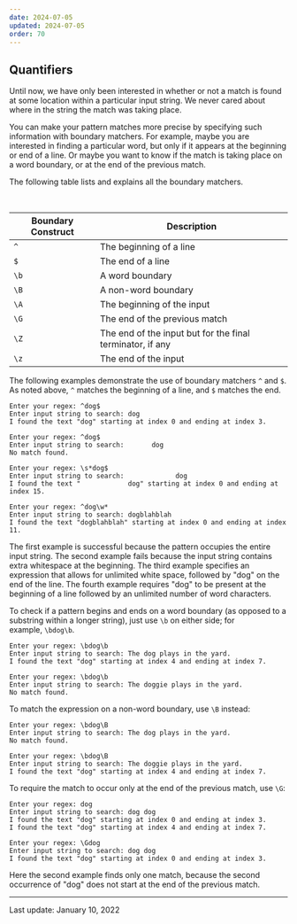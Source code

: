 ```yaml
---
date: 2024-07-05
updated: 2024-07-05
order: 70
---
```

## Quantifiers

Until now, we have only been interested in whether or not a match is found at some location within a particular input string. We never cared about where in the string the match was taking place.

You can make your pattern matches more precise by specifying such information with boundary matchers. For example, maybe you are interested in finding a particular word, but only if it appears at the beginning or end of a line. Or maybe you want to know if the match is taking place on a word boundary, or at the end of the previous match.

The following table lists and explains all the boundary matchers.

 

|Boundary Construct|Description|
|---|---|
|`^`|The beginning of a line|
|`$`|The end of a line|
|`\b`|A word boundary|
|`\B`|A non-word boundary|
|`\A`|The beginning of the input|
|`\G`|The end of the previous match|
|`\Z`|The end of the input but for the final terminator, if any|
|`\z`|The end of the input|

The following examples demonstrate the use of boundary matchers `^` and `$`. As noted above, `^` matches the beginning of a line, and `$` matches the end.

```shell
Enter your regex: ^dog$
Enter input string to search: dog
I found the text "dog" starting at index 0 and ending at index 3.

Enter your regex: ^dog$
Enter input string to search:       dog
No match found.

Enter your regex: \s*dog$
Enter input string to search:             dog
I found the text "            dog" starting at index 0 and ending at index 15.

Enter your regex: ^dog\w*
Enter input string to search: dogblahblah
I found the text "dogblahblah" starting at index 0 and ending at index 11.
```

The first example is successful because the pattern occupies the entire input string. The second example fails because the input string contains extra whitespace at the beginning. The third example specifies an expression that allows for unlimited white space, followed by "dog" on the end of the line. The fourth example requires "dog" to be present at the beginning of a line followed by an unlimited number of word characters.

To check if a pattern begins and ends on a word boundary (as opposed to a substring within a longer string), just use `\b` on either side; for example, `\bdog\b`.

```shell
Enter your regex: \bdog\b
Enter input string to search: The dog plays in the yard.
I found the text "dog" starting at index 4 and ending at index 7.

Enter your regex: \bdog\b
Enter input string to search: The doggie plays in the yard.
No match found.
```

To match the expression on a non-word boundary, use `\B` instead:

```shell
Enter your regex: \bdog\B
Enter input string to search: The dog plays in the yard.
No match found.

Enter your regex: \bdog\B
Enter input string to search: The doggie plays in the yard.
I found the text "dog" starting at index 4 and ending at index 7.
```

To require the match to occur only at the end of the previous match, use `\G`:

```shell
Enter your regex: dog 
Enter input string to search: dog dog
I found the text "dog" starting at index 0 and ending at index 3.
I found the text "dog" starting at index 4 and ending at index 7.

Enter your regex: \Gdog 
Enter input string to search: dog dog
I found the text "dog" starting at index 0 and ending at index 3.
```

Here the second example finds only one match, because the second occurrence of "dog" does not start at the end of the previous match.

---
Last update: January 10, 2022